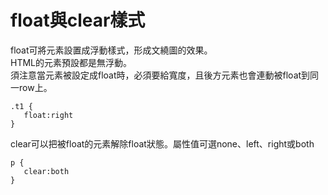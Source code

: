 # float與clear樣式
float可將元素設置成浮動樣式，形成文繞圖的效果。  
HTML的元素預設都是無浮動。  
須注意當元素被設定成float時，必須要給寬度，且後方元素也會連動被float到同一row上。  
```
.t1 {
   float:right     
}
```

clear可以把被float的元素解除float狀態。屬性值可選none、left、right或both  
```
p {
   clear:both     
}
```

